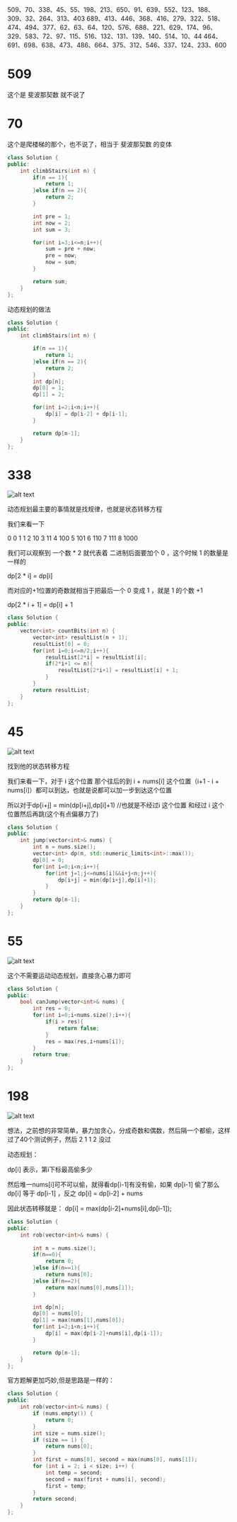 509、70、338、45、55、198、213、650、91、639、552、123、188、309、32、264、313、403
689、413、446、368、416、279、322、518、474、494、377、62、63、64、120、576、688、221、629、174、96、329、583、72、97、115、516、132、131、139、140、514、10、44
464、691、698、638、473、486、664、375、312、546、337、124、233、600

# 509 

这个是 斐波那契数 就不说了

# 70

这个是爬楼梯的那个，也不说了，相当于 斐波那契数 的变体

```cpp
class Solution {
public:
    int climbStairs(int n) {
        if(n == 1){
            return 1;
        }else if(n == 2){
            return 2;
        }

        int pre = 1;
        int now = 2;
        int sum = 3;

        for(int i=3;i<=n;i++){
            sum = pre + now;
            pre = now;
            now = sum;
        }

        return sum;
    }
};
```

动态规划的做法

```cpp
class Solution {
public:
    int climbStairs(int n) {

        if(n == 1){
            return 1;
        }else if(n == 2){
            return 2;
        }
        int dp[n];
        dp[0] = 1;
        dp[1] = 2;

        for(int i=2;i<n;i++){
            dp[i] = dp[i-2] + dp[i-1];
        }

        return dp[n-1];
    }
};
```

# 338

![alt text](images/338.png)

动态规划最主要的事情就是找规律，也就是状态转移方程

我们来看一下

0  0
1  1
2  10
3  11
4  100
5  101
6  110
7  111
8  1000

我们可以观察到 一个数 * 2 就代表着 二进制后面要加个 0 ，这个时候 1 的数量是一样的

dp[2 * i] = dp[i]


而对应的+1位置的奇数就相当于把最后一个 0 变成 1 ，就是 1 的个数 +1

dp[2 * i + 1] = dp[i] + 1

```cpp
class Solution {
public:
    vector<int> countBits(int n) {
        vector<int> resultList(n + 1);
        resultList[0] = 0;
        for(int i=0;i<=n/2;i++){
            resultList[2*i] = resultList[i];
            if(2*i+1 <= n){
                resultList[2*i+1] = resultList[i] + 1;
            }
        }
        return resultList;
    }
};
```

# 45

![alt text](images/45.png)

找到他的状态转移方程

我们来看一下，对于 i 这个位置 那个往后的到 i + nums[i] 这个位置（i+1 - i + nums[i]）都可以到达，也就是说都可以加一步到达这个位置

所以对于dp[i+j] = min(dp[i+j],dp[i]+1) //也就是不经过i 这个位置 和经过 i 这个位置然后再跳(这个有点偏暴力了)

```cpp
class Solution {
public:
    int jump(vector<int>& nums) {
        int n = nums.size();
        vector<int> dp(n, std::numeric_limits<int>::max());
        dp[0] = 0;
        for(int i=0;i<n;i++){
            for(int j=1;j<=nums[i]&&i+j<n;j++){
                dp[i+j] = min(dp[i+j],dp[i]+1);
            }
        }
        return dp[n-1];
    }
};
```


# 55

![alt text](images/55.png)

这个不需要运动动态规划，直接贪心暴力即可

```cpp
class Solution {
public:
    bool canJump(vector<int>& nums) {
        int res = 0;
        for(int i=0;i<nums.size();i++){
            if(i > res){
                return false;
            }
            res = max(res,i+nums[i]);
        }
        return true;
    }
};
```

# 198

![alt text](images/198.png)

想法，之前想的非常简单，暴力加贪心，分成奇数和偶数，然后隔一个都偷，这样过了40个测试例子，然后 2 1 1 2 没过

动态规划：

dp[i] 表示，第i下标最高偷多少

然后堆一nums[i]可不可以偷，就得看dp[i-1]有没有偷，如果 dp[i-1] 偷了那么dp[i] 等于 dp[i-1] ，反之 dp[i] = dp[i-2] + nums

因此状态转移就是： dp[i] = max(dp[i-2]+nums[i],dp[i-1]);

```cpp
class Solution {
public:
    int rob(vector<int>& nums) {
        
        int n = nums.size();
        if(n==0){
            return 0;
        }else if(n==1){
            return nums[0];
        }else if(n==2){
            return max(nums[0],nums[1]);
        }

        int dp[n];
        dp[0] = nums[0];
        dp[1] = max(nums[1],nums[0]);
        for(int i=2;i<n;i++){
            dp[i] = max(dp[i-2]+nums[i],dp[i-1]);
        }

        return dp[n-1];
    }
};
```

官方题解更加巧妙,但是思路是一样的：

```cpp
class Solution {
public:
    int rob(vector<int>& nums) {
        if (nums.empty()) {
            return 0;
        }
        int size = nums.size();
        if (size == 1) {
            return nums[0];
        }
        int first = nums[0], second = max(nums[0], nums[1]);
        for (int i = 2; i < size; i++) {
            int temp = second;
            second = max(first + nums[i], second);
            first = temp;
        }
        return second;
    }
};

```




